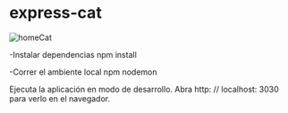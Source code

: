 ﻿# express-cat
 
![homeCat](https://user-images.githubusercontent.com/101725786/191112228-1ccee64b-87c3-4682-b731-30654a7b85e4.png)


-Instalar dependencias npm install

-Correr el ambiente local npm nodemon

Ejecuta la aplicación en modo de desarrollo. Abra http: // localhost: 3030 para verlo en el navegador.
